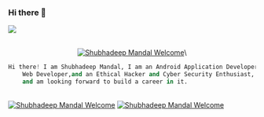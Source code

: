 ### Hi there 👋

<img src="https://github.com/shubhadeepmandal394/shubhadeepmandal394/blob/master/banner.jpg">


<p align ="center">
<br>
    <a href="https://shubhadeepmandal394.netlify.app" target="_blank"><img alt="Shubhadeep Mandal Welcome" src="https://img.shields.io/badge/Welcome-Shubhadeep%20Mandal-green"></a>\
<br>
    
```python
Hi there! I am Shubhadeep Mandal, I am an Android Application Developer, 
    Web Developer,and an Ethical Hacker and Cyber Security Enthusiast, 
    and am looking forward to build a career in it. 
```
<br>
    <a href="https://shubhadeepmandal394.netlify.app/#contact" target="_blank"><img alt="Shubhadeep Mandal Welcome" src="https://img.shields.io/badge/A-Contact%20Me-green"></a>
    <a href="https://paypal.me/shubhadeepmandal394?locale.x=en_GB" target="_blank"><img alt="Shubhadeep Mandal Welcome" src="https://img.shields.io/badge/B-Support%20Me-blue"></a>
    
<br>
</p>

<!--
**shubhadeepmandal394/shubhadeepmandal394** is a ✨ _special_ ✨ repository because its `README.md` (this file) appears on your GitHub profile.

Here are some ideas to get you started:

- 🔭 I’m currently working on ...
- 🌱 I’m currently learning ...
- 👯 I’m looking to collaborate on ...
- 🤔 I’m looking for help with ...
- 💬 Ask me about ...
- 📫 How to reach me: ...
- 😄 Pronouns: ...
- ⚡ Fun fact: ...
-->
